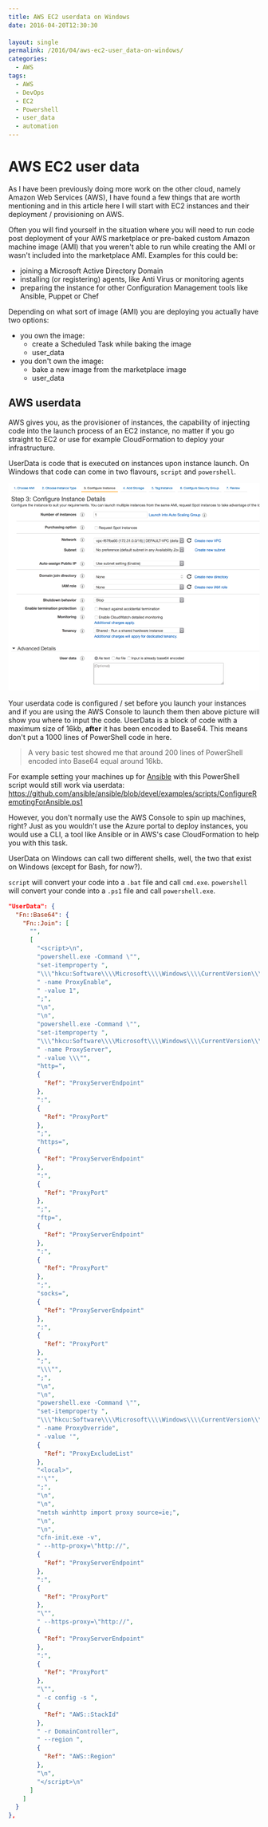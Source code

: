 ```yaml
---
title: AWS EC2 userdata on Windows
date: 2016-04-20T12:30:30

layout: single
permalink: /2016/04/aws-ec2-user_data-on-windows/
categories:
  - AWS
tags:
  - AWS
  - DevOps
  - EC2
  - Powershell
  - user_data
  - automation
---
```

# AWS EC2 user data

As I have been previously doing more work on the other cloud, namely Amazon Web Services (AWS), I have found a few things that are worth mentioning and in this article here I will start with EC2 instances and their deployment / provisioning on AWS.

Often you will find yourself in the situation where you will need to run code post deployment of your AWS marketplace or pre-baked custom Amazon machine image (AMI) that you weren't able to run while creating the AMI or wasn't included into the marketplace AMI.
Examples for this could be:

* joining a Microsoft Active Directory Domain
* installing (or registering) agents, like Anti Virus or monitoring agents
* preparing the instance for other Configuration Management tools like Ansible, Puppet or Chef

Depending on what sort of image (AMI) you are deploying you actually have two options:

* you own the image:
  * create a Scheduled Task while baking the image
  * user_data
* you don't own the image:
  * bake a new image from the marketplace image
  * user_data

## AWS userdata

AWS gives you, as the provisioner of instances, the capability of injecting code into the launch process of an EC2 instance, no matter if you go straight to EC2 or use for example CloudFormation to deploy your infrastructure.

UserData is code that is executed on instances upon instance launch. On Windows that code can come in two flavours, `script` and `powershell`.

![AWS EC2 userdata](/media/2016/04/aws_launch_ec2_userdata.png)

Your userdata code is configured / set before you launch your instances and if you are using the AWS Console to launch them then above picture will show you where to input the code.
UserData is a block of code with a maximum size of 16kb, **after** it has been encoded to Base64. This means don't put a 1000 lines of PowerShell code in here.

> A very basic test showed me that around 200 lines of PowerShell encoded into Base64 equal around 16kb.

For example setting your machines up for [Ansible](https://www.ansible.com/) with this PowerShell script would still work via userdata: <https://github.com/ansible/ansible/blob/devel/examples/scripts/ConfigureRemotingForAnsible.ps1>

However, you don't normally use the AWS Console to spin up machines, right? Just as you wouldn't use the Azure portal to deploy instances, you would use a CLI, a tool like Ansible or in AWS's case CloudFormation to help you with this task.

UserData on Windows can call two different shells, well, the two that exist on Windows (except for Bash, for now?).

`script` will convert your code into a `.bat` file and call `cmd.exe`.
`powershell` will convert your conde into a `.ps1` file and call `powershell.exe`.



```json
"UserData": {
  "Fn::Base64": {
    "Fn::Join": [
      "",
      [
        "<script>\n",
        "powershell.exe -Command \"",
        "set-itemproperty ",
        "\\\"hkcu:Software\\\\Microsoft\\\\Windows\\\\CurrentVersion\\\\Internet Settings\\\"",
        " -name ProxyEnable",
        " -value 1",
        ";",
        "\n",
        "\n",
        "powershell.exe -Command \"",
        "set-itemproperty ",
        "\\\"hkcu:Software\\\\Microsoft\\\\Windows\\\\CurrentVersion\\\\Internet Settings\\\"",
        " -name ProxyServer",
        " -value \\\"",
        "http=",
        {
          "Ref": "ProxyServerEndpoint"
        },
        ":",
        {
          "Ref": "ProxyPort"
        },
        ";",
        "https=",
        {
          "Ref": "ProxyServerEndpoint"
        },
        ":",
        {
          "Ref": "ProxyPort"
        },
        ";",
        "ftp=",
        {
          "Ref": "ProxyServerEndpoint"
        },
        ":",
        {
          "Ref": "ProxyPort"
        },
        ";",
        "socks=",
        {
          "Ref": "ProxyServerEndpoint"
        },
        ":",
        {
          "Ref": "ProxyPort"
        },
        ";",
        "\\\"",
        ";",
        "\n",
        "\n",
        "powershell.exe -Command \"",
        "set-itemproperty ",
        "\\\"hkcu:Software\\\\Microsoft\\\\Windows\\\\CurrentVersion\\\\Internet Settings\\\"",
        " -name ProxyOverride",
        " -value '",
        {
          "Ref": "ProxyExcludeList"
        },
        "<local>",
        "'\"",
        ";",
        "\n",
        "\n",
        "netsh winhttp import proxy source=ie;",
        "\n",
        "\n",
        "cfn-init.exe -v",
        " --http-proxy=\"http://",
        {
          "Ref": "ProxyServerEndpoint"
        },
        ":",
        {
          "Ref": "ProxyPort"
        },
        "\"",
        " --https-proxy=\"http://",
        {
          "Ref": "ProxyServerEndpoint"
        },
        ":",
        {
          "Ref": "ProxyPort"
        },
        "\"",
        " -c config -s ",
        {
          "Ref": "AWS::StackId"
        },
        " -r DomainController",
        " --region ",
        {
          "Ref": "AWS::Region"
        },
        "\n",
        "</script>\n"
      ]
    ]
  }
},
```